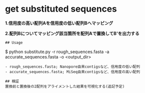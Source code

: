 # get substituted sequences
**1.信用度の高い配列Aを信用度の低い配列Bへマッピング**

**2.配列Bについてマッピング該当箇所を配列Aで置換してB'を出力する**

```
## Usage
```
$ python substitute.py -r rough_sequences.fasta -a accurate_sequences.fasta -o <output_dir>
```
- rough_sequences.fasta; Nanopore由来contigsなど、信用度の低い配列
- accurate_sequences.fasta; MiSeq由来contigsなど、信用度の高い配列

## 検証
置換前と置換後の2配列をアライメントした結果を可視化する(追記予定)
